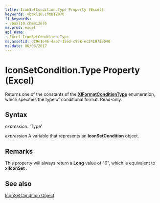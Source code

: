 ```yaml
---
title: IconSetCondition.Type Property (Excel)
keywords: vbaxl10.chm812076
f1_keywords:
- vbaxl10.chm812076
ms.prod: excel
api_name:
- Excel.IconSetCondition.Type
ms.assetid: d29e1e46-4ae7-15ed-c998-ec241072e540
ms.date: 06/08/2017
---
```



# IconSetCondition.Type Property (Excel)

Returns one of the constants of the  **[XlFormatConditionType](Excel.XlFormatConditionType.md)** enumeration, which specifies the type of conditional format. Read-only.


## Syntax

 _expression_. 'Type'

 _expression_ A variable that represents an **IconSetCondition** object.


## Remarks

This property will always return a  **Long** value of "6", which is equivalent to **xlIconSet** .


## See also


[IconSetCondition Object](Excel.IconSetCondition.md)

